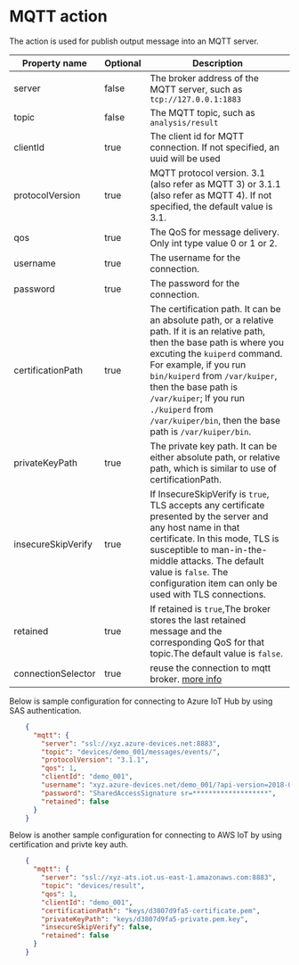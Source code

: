 # MQTT action

The action is used for publish output message into an MQTT server. 

| Property name      | Optional | Description                                                  |
| ------------------ | -------- | ------------------------------------------------------------ |
| server             | false    | The broker address of the MQTT server, such as `tcp://127.0.0.1:1883` |
| topic              | false    | The MQTT topic, such as `analysis/result`                    |
| clientId           | true     | The client id for MQTT connection. If not specified, an uuid will be used |
| protocolVersion    | true     | MQTT protocol version. 3.1 (also refer as MQTT 3) or 3.1.1 (also refer as MQTT 4).  If not specified, the default value is 3.1. |
| qos                | true     | The QoS for message delivery. Only int type value 0 or 1 or 2. |
| username           | true     | The username for the connection.                             |
| password           | true     | The password for the connection.                             |
| certificationPath  | true     | The certification path. It can be an absolute path, or a relative path. If it is an relative path, then the base path is where you excuting the `kuiperd` command. For example, if you run `bin/kuiperd` from `/var/kuiper`, then the base path is `/var/kuiper`; If you run `./kuiperd` from `/var/kuiper/bin`, then the base path is `/var/kuiper/bin`. |
| privateKeyPath     | true     | The private key path. It can be either absolute path, or relative path, which is similar to use of certificationPath. |
| insecureSkipVerify | true     | If InsecureSkipVerify is `true`, TLS accepts any certificate presented by the server and any host name in that certificate.  In this mode, TLS is susceptible to man-in-the-middle attacks. The default value is `false`. The configuration item can only be used with TLS connections. |
| retained           | true     | If retained is `true`,The broker stores the last retained message and the corresponding QoS for that topic.The default value is `false`.
| connectionSelector | true     | reuse the connection to mqtt broker. [more info](../sources/mqtt.md#connectionselector)

Below is sample configuration for connecting to Azure IoT Hub by using SAS authentication.
```json
    {
      "mqtt": {
        "server": "ssl://xyz.azure-devices.net:8883",
        "topic": "devices/demo_001/messages/events/",
        "protocolVersion": "3.1.1",
        "qos": 1,
        "clientId": "demo_001",
        "username": "xyz.azure-devices.net/demo_001/?api-version=2018-06-30",
        "password": "SharedAccessSignature sr=*******************",
        "retained": false
      }
    }
```

Below is another sample configuration for connecting to AWS IoT by using certification and privte key auth.

```json
    {
      "mqtt": {
        "server": "ssl://xyz-ats.iot.us-east-1.amazonaws.com:8883",
        "topic": "devices/result",
        "qos": 1,
        "clientId": "demo_001",
        "certificationPath": "keys/d3807d9fa5-certificate.pem",
        "privateKeyPath": "keys/d3807d9fa5-private.pem.key", 
        "insecureSkipVerify": false,
        "retained": false
      }
    }
```


